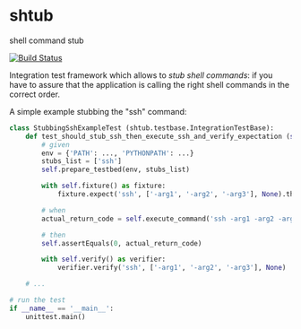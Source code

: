 shtub
=====

shell command stub

[![Build Status](https://secure.travis-ci.org/yadt/shtub.png?branch=master)](http://travis-ci.org/yadt/shtub)

Integration test framework which allows to *stub shell commands*:
if you have to assure that the application is calling the right shell commands in the correct order.

 A simple example stubbing the "ssh" command:
```python
class StubbingSshExampleTest (shtub.testbase.IntegrationTestBase):
    def test_should_stub_ssh_then_execute_ssh_and_verify_expectation (self):
        # given
        env = {'PATH': ..., 'PYTHONPATH': ...}
        stubs_list = ['ssh']
        self.prepare_testbed(env, stubs_list)

        with self.fixture() as fixture:
            fixture.expect('ssh', ['-arg1', '-arg2', '-arg3'], None).then_return(0)

        # when
        actual_return_code = self.execute_command('ssh -arg1 -arg2 -arg3')

        # then
        self.assertEquals(0, actual_return_code)

        with self.verify() as verifier:
            verifier.verify('ssh', ['-arg1', '-arg2', '-arg3'], None)

    # ...

# run the test
if __name__ == '__main__':
    unittest.main()
```
